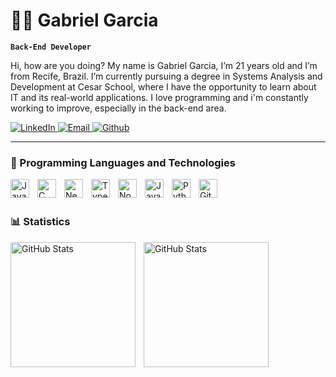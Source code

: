 # 👨‍💻 Gabriel Garcia

**`Back-End Developer`**

Hi, how are you doing?
My name is Gabriel Garcia, I’m 21 years old and I’m from Recife, Brazil.
I’m currently pursuing a degree in Systems Analysis and Development at Cesar School, where I have the opportunity to learn about IT and its real-world applications.
I love programming and i'm constantly working to improve, especially in the back-end area.

<p align="left">
    <a href="https://www.linkedin.com/in/gabriel-garcia-siqueira-andrade-de-oliveira/">
        <img
            alt="LinkedIn"
            title="My Linkedin"
            src="https://img.shields.io/badge/LinkedIn-0A66C2?style=for-the-badge&logo=linkedin&logoColor=white"
        />
    </a>
    <a href="gabrielao8@hotmail.com">
        <img
            alt="Email"
            title="Send me an e-mail"
            src="https://custom-icon-badges.demolab.com/badge/Email-D14836?style=for-the-badge&logo=gmail&logoColor=white&labelColor=C63D2E"
        />
    </a>
    <a href="Github.com/gabrieelgc2">
        <img
        alt="Github"
        title="My github"
        src="https://custom-icon-badges.demolab.com/badge/GitHub-181717?style=for-the-badge&logo=github&logoColor=white&labelColor=333"
        />
    </a>
</p>

---

### 🤖 Programming Languages and Technologies

<img 
    align="left" 
    alt="Java" 
    title="Java"
    width="30px" 
    style="padding-right: 10px;" 
    src="https://cdn.jsdelivr.net/gh/devicons/devicon@latest/icons/java/java-original.svg" 
/>
<img 
    align="left" 
    alt="C"
    title="C" 
    width="30px" 
    style="padding-right: 10px;" 
    src="https://cdn.jsdelivr.net/gh/devicons/devicon@latest/icons/c/c-original.svg" 
/>
<img 
    align="left" 
    alt="NestJs"
    title="NestJs" 
    width="30px" 
    style="padding-right: 10px;" 
    src="https://cdn.jsdelivr.net/gh/devicons/devicon@latest/icons/nestjs/nestjs-original.svg" 
/>
<img 
    align="left" 
    alt="TypeScript" 
    title="TypeScript"
    width="30px" 
    style="padding-right: 10px;" 
    src="https://cdn.jsdelivr.net/gh/devicons/devicon@latest/icons/typescript/typescript-original.svg" 
/>
<img 
    align="left" 
    alt="Node.js"
    title="Node.js" 
    width="30px" 
    style="padding-right: 10px;" 
    src="https://cdn.jsdelivr.net/gh/devicons/devicon@latest/icons/nodejs/nodejs-original-wordmark.svg" 
/>
<img 
    align="left" 
    alt="Javascript" 
    title="Javascript"
    width="30px" 
    style="padding-right: 10px;" 
    src="https://cdn.jsdelivr.net/gh/devicons/devicon@latest/icons/javascript/javascript-original.svg" 
/>
<img 
    align="left" 
    alt="Python" 
    title="Python"
    width="30px" 
    style="padding-right: 10px;" 
    src="https://cdn.jsdelivr.net/gh/devicons/devicon@latest/icons/python/python-original.svg" 
/>
<img 
    align="left" 
    alt="Git" 
    title="Git"
    width="30px" 
    style="padding-right: 10px;" 
    src="https://cdn.jsdelivr.net/gh/devicons/devicon@latest/icons/git/git-original.svg" 
/>

<br/>
<br/>

### 📊 Statistics

<p>
  <img 
    align="left" 
    alt="GitHub Stats" 
    height="200" 
    style="padding-right: 10px;" 
    src="https://github-readme-stats.vercel.app/api?username=Gabrieelgc2&show_icons=true&theme=tokyonight&include_all_commits=true" 
  />

<img 
      align="left" 
      alt="GitHub Stats" 
      height="200" 
      src="https://github-readme-stats.vercel.app/api/top-langs/?username=Gabrieelgc2&theme=tokyonight&layout=compact&custom_title=Technologies&langs_count=9" 
  />

</p>
